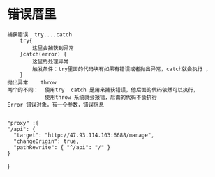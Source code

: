 # 错误厝里

    捕获错误  try....catch
        try{
            这里会捕获到异常
        }catch(error) {
            这里的处理异常
            触发条件：try里面的代码块有如果有错误或者抛出异常，catch就会执行 ，
        }
    抛出异常    throw 
    两个的不同：  使用try  catch 是用来捕获错误，他后面的代码依然可以执行，
                使用throw 系统就会报错，后面的代码不会执行 
    Error 错误对象，有一个参数，错误信息


    "proxy" :{
    "/api": {
      "target": "http://47.93.114.103:6688/manage", 
      "changeOrigin": true,
      "pathRewrite": { "^/api": "/" }
    }
  }
